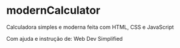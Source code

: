 # modernCalculator
Calculadora simples e moderna feita com HTML, CSS e JavaScript

Com ajuda e instrução de: Web Dev Simplified

